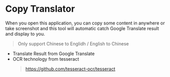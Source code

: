 # Copy Translator
When you open this application, you can copy some content in anywhere or take screenshot and this tool will automatic catch Google Translate result and display to you.
> Only support Chinese to Englidh / English to Chinese

- Translate Result from Google Translate
- OCR technology from tesseract
    > https://github.com/tesseract-ocr/tesseract